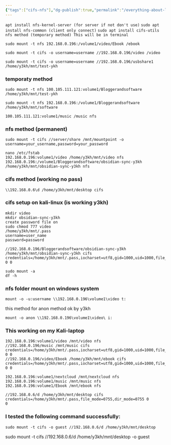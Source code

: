 ```yaml
---
{"tags":["cifs-nfs"],"dg-publish":true,"permalink":"/everything-about-linux/mount-nfs-and-cifs/","dgPassFrontmatter":true,"noteIcon":""}
---
```



`apt install nfs-kernel-server (for server if not don't use)`
`sudo apt install nfs-common (client only connect)`
`sudo apt install cifs-utils`
`nfs method (temporary method) This will be in terminal`
```
sudo mount -t nfs 192.168.0.196:/volume1/video/Ebook /ebook
```
```
sudo mount -t cifs -o username=username //192.168.0.196/video /video
```

	sudo mount -t cifs -o username=username //192.168.0.196/usbshare1 /home/y3kh/mnt/test-ykh

### temporaty method
```
sudo mount -t nfs 100.105.111.121:volume1/Bloggerandsoftware /home/y3kh/mnt/test-ykh
```
```
sudo mount -t nfs 192.168.0.196:/volume1/Bloggerandsoftware /home/y3kh/mnt/software
```
```
100.105.111.121:volume1/music /music nfs
```
### nfs method (permanent)

```
sudo mount -t cifs //server/share /mnt/mountpoint -o username=your_username,password=your_password
```
	nano /etc/fstab
	192.168.0.196:volume1/video /home/y3kh/mnt/video nfs
	192.168.0.196:/volume1/Bloggerandsoftware/obsidian-sync-y3kh /home/y3kh/mnt/obsidian-sync-y3kh nfs

### cifs method (working no pass)

```
\\192.168.0.6\d /home/y3kh/mnt/desktop cifs
```

### cifs setup on kali-linux (is working y3kh)

	mkdir video
	mkdir obsidian-sync-y3kh
	create password file on 
	sudo chmod 777 video
	/home/y3kh/mnt/.pass
	username=user_name
	password=password

```shell
//192.168.0.196/Bloggerandsoftware/obsidian-sync-y3kh           /home/y3kh/mnt/obsidian-sync-y3kh cifs credentials=/home/y3kh/mnt/.pass,iocharset=utf8,gid=1000,uid=1000,file_mode=0777,dir_mode=0777 0 0
```
	sudo mount -a
	df -h
### nfs folder mount on windows system

	mount -o -u:username \\192.168.0.196\volume1\video t:

this method for anon method ok by y3kh

	mount -o anon \\192.168.0.196\volume1\video\ i:

### This working on my Kali-laptop

```shell
192.168.0.196:volume1/video /mnt/video nfs  
//192.168.0.196/music /mnt/music cifs credentials=/home/y3kh/mnt/.pass,iocharset=utf8,gid=1000,uid=1000,file_mode=0777,dir_mode=0777 0 0  
//192.168.0.196/video/Ebook /home/y3kh/mnt/ebook cifs credentials=/home/y3kh/mnt/.pass,iocharset=utf8,gid=1000,uid=1000,file_mode=0777,dir_mode=0777 0 0
```

```
192.168.0.196:volume1/nextcloud /mnt/nextcloud nfs
192.168.0.196:volume1/music /mnt/music nfs
192.168.0.196:volume1/Ebook /mnt/ebook nfs
```

```
//192.168.0.6/d /home/y3kh/mnt/desktop cifs  credentials=/home/y3kh/mnt/.pass,file_mode=0755,dir_mode=0755 0       0
```

### I tested the following command successfully:

```
sudo mount -t cifs -o guest //192.168.0.6/d /home/y3kh/mnt/desktop
```

sudo mount -t cifs //192.168.0.6/d /home/y3kh/mnt/desktop -o guest

